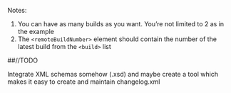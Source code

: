 Notes:

1. You can have as many builds as you want. You’re not limited to 2 as in the example
2. The `<remoteBuildNumber>` element should contain the number of the latest build from the `<build>` list

##//TODO

Integrate XML schemas somehow (.xsd) and maybe create a tool which makes it easy to create and maintain changelog.xml